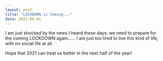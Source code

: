 ```yaml
---
layout: post
title: "LOCKDOWN is Coming..."
date: 2021-04-01
---
```


I am just shocked by the news I heard these days: we need to prepare for the coming LOCKDOWN again...... I am just too tired to live this kind of life, with no social life at all.

Hope that 2021 can treat us better in the next half of the year!
